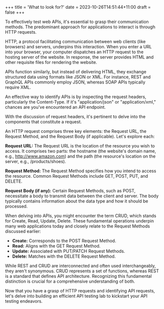 +++
title = 'What to look for?'
date = 2023-10-26T14:51:44+11:00
draft = false
+++

To effectively test web APIs, it's essential to grasp their communication methods. The predominant approach for applications to interact is through HTTP requests.

HTTP, a protocol facilitating communication between web clients (like browsers) and servers, underpins this interaction. When you enter a URL into your browser, your computer dispatches an HTTP request to the hosting server of the website. In response, the server provides HTML and other requisite files for rendering the website.

APIs function similarly, but instead of delivering HTML, they exchange structured data using formats like JSON or XML. For instance, REST and GraphQL APIs commonly employ JSON, whereas SOAP APIs typically require XML.

An effective way to identify APIs is by inspecting the request headers, particularly the Content-Type. If it's "application/json" or "application/xml," chances are you've encountered an API endpoint.

With the discussion of request headers, it's pertinent to delve into the components that constitute a request.

An HTTP request comprises three key elements: the Request URL, the Request Method, and the Request Body (if applicable). Let's explore each:

**Request URL:** The Request URL is the location of the resource you wish to access. It comprises two parts: the hostname (the website's domain name, e.g., http://www.amazon.com) and the path (the resource's location on the server, e.g., /products/shoes).

**Request Method:** The Request Method specifies how you intend to access the resource. Common Request Methods include GET, POST, PUT, and DELETE.

**Request Body (if any):** Certain Request Methods, such as POST, necessitate a body to transmit data between the client and server. The body typically contains information about the data type and how it should be processed.

When delving into APIs, you might encounter the term CRUD, which stands for Create, Read, Update, Delete. These fundamental operations underpin many web applications today and closely relate to the Request Methods discussed earlier:

- **Create:** Corresponds to the POST Request Method.
- **Read:** Aligns with the GET Request Method.
- **Update:** Associated with PUT/PATCH Request Methods.
- **Delete:** Matches with the DELETE Request Method.

While REST and CRUD are interconnected and often used interchangeably, they aren't synonymous. CRUD represents a set of functions, whereas REST is a standard that defines API architecture. Recognizing this fundamental distinction is crucial for a comprehensive understanding of both.

Now that you have a grasp of HTTP requests and identifying API requests, let's delve into building an efficient API testing lab to kickstart your API testing endeavors.

